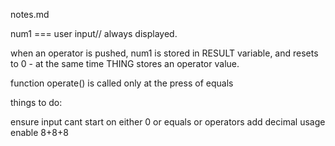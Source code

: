 notes.md


num1 === user input// always displayed.

when an operator is pushed, num1 is stored in RESULT variable, and resets to 0 - at the same time THING stores an operator value.

function operate() is called only at the press of equals


things to do:

ensure input cant start on either 0 or equals or operators
add decimal usage
enable 8+8+8